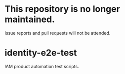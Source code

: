 # This repository is no longer maintained.
Issue reports and pull requests will not be attended.

# identity-e2e-test
IAM product automation test scripts.




